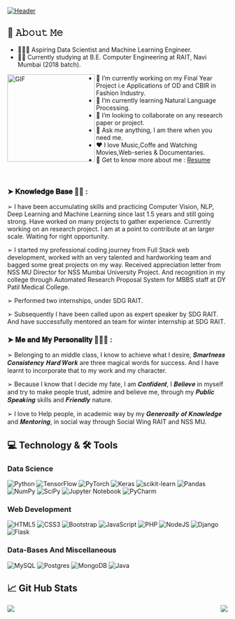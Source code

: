 
<!-- # Hello, Coders! <img src="https://raw.githubusercontent.com/MartinHeinz/MartinHeinz/master/wave.gif" width="30px"> -->

[![Header](https://github.com/Sahil-Chavan/Sahil-Chavan/blob/main/Github%20Banner%201%20(5).gif "Header")](https://some-url.dev/)
<!-- [![Top Langs](https://github-readme-stats.vercel.app/api/top-langs/?username=Sahil-Chavan&hide=jupyter%20notebook,html&theme=github_dark)](https://github.com/Sahil-Chavan/github-readme-stats)
![Anurag's GitHub stats](https://github-readme-stats.vercel.app/api?username=Sahil-Chavan&count_private=true&show_icons=true&theme=github_dark&hide=contribs,prs)
 -->

<!-- <a href="https://github.com/anuraghazra/github-readme-stats">
  <img align="right" src="https://github-readme-stats.vercel.app/api/top-langs/?username=Sahil-Chavan&hide=jupyter%20notebook,html&theme=github_dark" />
  </a>
  <a>
  <img align="left" src="https://github-readme-stats.vercel.app/api?username=Sahil-Chavan&count_private=true&show_icons=true&theme=github_dark&hide=contribs,prs" />
</a> -->

## 📖 𝙰𝚋𝚘𝚞𝚝 𝙼𝚎
- 👨🏼‍💻 Aspiring Data Scientist and Machine Learning Engineer.
- 👨‍🎓 Currently studying at B.E. Computer Engineering at RAIT, Navi Mumbai (2018 batch).



<!-- <img alt="GIF" src="https://media0.giphy.com/media/VTtANKl0beDFQRLDTh/giphy.gif?cid=ecf05e4795mlpusrqd1hn5ufa3urg1a7spdwdl85tt5b3tnm&rid=giphy.gif&ct=g" align="left" width="200" height="200" /> -->
<!-- <img alt="GIF" src="https://media.giphy.com/media/USV0ym3bVWQJJmNu3N/giphy.gif" align="left" width="200" height="200" /> -->
<img alt="GIF" src="https://c.tenor.com/_DOBjnGspYAAAAAC/code-coding.gif" align="left" width="200" height="200" />

<!-- - 🔭 I’m currently working on [ML-ProjectKart](https://github.com/prathimacode-hub/ML-ProjectKart) and [Hands on ML Basic to Advance](https://github.com/Niketkumardheeryan/Hands-on-ML-Basic-to-Advance-) as a part of LGM-SoC. -->
<!-- - 🤔 I’m looking for help to crack [Google Summer of Code]() and [MLH fellowship](). -->
 - 🔭 I’m currently working on my Final Year Project i.e Applications of OD and CBIR in Fashion Industry.
- 🌱 I’m currently learning Natural Language Processing. 
- 👯 I’m looking to collaborate on any research paper or project.
- 💬 Ask me anything, I am there when you need me.
- ❤️ I love Music,Coffe and Watching Movies,Web-series & Documentaries. 
- 📝 Get to know more about me : [Resume](https://drive.google.com/file/d/1ZjFT1YDB4nGwyF-Wn5IikzhQrvkONq0e/view?usp=sharing)

<br>

### ➤ 𝐊𝐧𝐨𝐰𝐥𝐞𝐝𝐠𝐞 𝐁𝐚𝐬𝐞 👨‍🏫 :
 ➢ I have been accumulating skills and practicing Computer Vision, NLP, Deep Learning and Machine Learning since last 1.5 years and still going strong.
Have worked on many projects to gather experience. Currently working on an research project. I am at a point to contribute at an larger scale. Waiting for right opportunity.

 ➢ I started my professional coding journey from Full Stack web development, worked with an very talented and hardworking team and bagged some great projects on my way. 
Received appreciation letter from NSS MU Director for NSS Mumbai University Project. And recognition in my college through Automated Research Proposal System for MBBS staff at DY Patil Medical College.

 ➢ Performed two internships, under SDG RAIT.
 
 ➢ Subsequently I have been called upon as expert speaker by SDG RAIT. And have successfully mentored an team for winter internship at SDG RAIT.


### ➤ 𝐌𝐞 𝐚𝐧𝐝 𝐌𝐲 𝐏𝐞𝐫𝐬𝐨𝐧𝐚𝐥𝐢𝐭𝐲 🧑🏽‍🦲 :
 ➢ Belonging to an middle class, I know to achieve what I desire, 𝑺𝒎𝒂𝒓𝒕𝒏𝒆𝒔𝒔 𝑪𝒐𝒏𝒔𝒊𝒔𝒕𝒆𝒏𝒄𝒚 𝑯𝒂𝒓𝒅 𝑾𝒐𝒓𝒌 are three magical words for success. And I have learnt to incorporate that to my work and my character.
 
➢ Because I know that I decide my fate, I am 𝑪𝒐𝒏𝒇𝒊𝒅𝒆𝒏𝒕, I 𝑩𝒆𝒍𝒊𝒆𝒗𝒆 in myself and try to make people trust, admire and believe me, through my 𝑷𝒖𝒃𝒍𝒊𝒄 𝑺𝒑𝒆𝒂𝒌𝒊𝒏𝒈 skills and 𝑭𝒓𝒊𝒆𝒏𝒅𝒍𝒚 nature.

➢ I love to Help people, in academic way by my 𝑮𝒆𝒏𝒆𝒓𝒐𝒔𝒊𝒕𝒚 𝒐𝒇 𝑲𝒏𝒐𝒘𝒍𝒆𝒅𝒈𝒆 and 𝑴𝒆𝒏𝒕𝒐𝒓𝒊𝒏𝒈, in social way through Social Wing RAIT and NSS MU.

## 💻 Technology & 🛠️ Tools
  ### Data Science
  ![Python](https://img.shields.io/badge/python-3670A0?style=for-the-badge&logo=python&logoColor=ffdd54)
  ![TensorFlow](https://img.shields.io/badge/TensorFlow-%23FF6F00.svg?style=for-the-badge&logo=TensorFlow&logoColor=white)
  ![PyTorch](https://img.shields.io/badge/PyTorch-%23EE4C2C.svg?style=for-the-badge&logo=PyTorch&logoColor=white)
  ![Keras](https://img.shields.io/badge/Keras-%23D00000.svg?style=for-the-badge&logo=Keras&logoColor=white)
  ![scikit-learn](https://img.shields.io/badge/scikit--learn-%23F7931E.svg?style=for-the-badge&logo=scikit-learn&logoColor=white)
  ![Pandas](https://img.shields.io/badge/pandas-%23150458.svg?style=for-the-badge&logo=pandas&logoColor=white)
  ![NumPy](https://img.shields.io/badge/numpy-%23013243.svg?style=for-the-badge&logo=numpy&logoColor=white)
  ![SciPy](https://img.shields.io/badge/SciPy-%230C55A5.svg?style=for-the-badge&logo=scipy&logoColor=%white)
  ![Jupyter Notebook](https://img.shields.io/badge/jupyter-%23FA0F00.svg?style=for-the-badge&logo=jupyter&logoColor=white)
  ![PyCharm](https://img.shields.io/badge/pycharm-143?style=for-the-badge&logo=pycharm&logoColor=black&color=black&labelColor=green)
  
  ### Web Development
  ![HTML5](https://img.shields.io/badge/html5-%23E34F26.svg?style=for-the-badge&logo=html5&logoColor=white)
  ![CSS3](https://img.shields.io/badge/css3-%231572B6.svg?style=for-the-badge&logo=css3&logoColor=white)
  ![Bootstrap](https://img.shields.io/badge/bootstrap-%23563D7C.svg?style=for-the-badge&logo=bootstrap&logoColor=white)
  ![JavaScript](https://img.shields.io/badge/javascript-%23323330.svg?style=for-the-badge&logo=javascript&logoColor=%23F7DF1E)
  ![PHP](https://img.shields.io/badge/php-%23777BB4.svg?style=for-the-badge&logo=php&logoColor=white)
  ![NodeJS](https://img.shields.io/badge/node.js-6DA55F?style=for-the-badge&logo=node.js&logoColor=white)
  ![Django](https://img.shields.io/badge/django-%23092E20.svg?style=for-the-badge&logo=django&logoColor=white)
  ![Flask](https://img.shields.io/badge/flask-%23000.svg?style=for-the-badge&logo=flask&logoColor=white)
  
  ### Data-Bases And Miscellaneous
  ![MySQL](https://img.shields.io/badge/mysql-%2300f.svg?style=for-the-badge&logo=mysql&logoColor=white)
  ![Postgres](https://img.shields.io/badge/postgres-%23316192.svg?style=for-the-badge&logo=postgresql&logoColor=white)
  ![MongoDB](https://img.shields.io/badge/MongoDB-%234ea94b.svg?style=for-the-badge&logo=mongodb&logoColor=white)
  ![Java](https://img.shields.io/badge/java-%23ED8B00.svg?style=for-the-badge&logo=java&logoColor=white)
  
## 📈 Git Hub Stats
<a href="https://github.com/anuraghazra/github-readme-stats">
  <img align="right" src="https://github-readme-stats.vercel.app/api/top-langs/?username=Sahil-Chavan&hide=jupyter%20notebook,html&theme=github_dark" />
  </a>
  <a>
  <img align="left" src="https://github-readme-stats.vercel.app/api?username=Sahil-Chavan&count_private=true&show_icons=true&theme=github_dark&hide=contribs,prs" />
</a>



<!-- <h3 align="center">Aspiring Data Scientist and Machine Learning Engineer</h3>

<p align="left"> <img src="https://komarev.com/ghpvc/?username=sahil-chavan&label=Profile%20views&color=0e75b6&style=flat" alt="sahil-chavan" /> </p>

- 🔭 I’m currently working on **Applications of OD and CBIR on Fashion Industry**

- 📄 Know more about me [https://www.linkedin.com/in/sahil-chavan/](https://www.linkedin.com/in/sahil-chavan/)

- 📫 How to reach me **sahiledupor@gmail.com** -->

<!-- <h3 align="left">Connect with me:</h3>
<p align="left">
<a href="https://twitter.com/sahilschavan" target="blank"><img align="center" src="https://raw.githubusercontent.com/rahuldkjain/github-profile-readme-generator/master/src/images/icons/Social/twitter.svg" alt="sahilschavan" height="30" width="40" /></a>
<a href="https://linkedin.com/in/https://www.linkedin.com/in/sahil-chavan/" target="blank"><img align="center" src="https://raw.githubusercontent.com/rahuldkjain/github-profile-readme-generator/master/src/images/icons/Social/linked-in-alt.svg" alt="https://www.linkedin.com/in/sahil-chavan/" height="30" width="40" /></a>
<a href="https://instagram.com/https://www.instagram.com/s_a_h_i_l_s_c/" target="blank"><img align="center" src="https://raw.githubusercontent.com/rahuldkjain/github-profile-readme-generator/master/src/images/icons/Social/instagram.svg" alt="https://www.instagram.com/s_a_h_i_l_s_c/" height="30" width="40" /></a>
</p>

<h3 align="left">Languages and Tools:</h3>
<p align="left"> <a href="https://getbootstrap.com" target="_blank" rel="noreferrer"> <img src="https://raw.githubusercontent.com/devicons/devicon/master/icons/bootstrap/bootstrap-plain-wordmark.svg" alt="bootstrap" width="40" height="40"/> </a> <a href="https://www.w3schools.com/css/" target="_blank" rel="noreferrer"> <img src="https://raw.githubusercontent.com/devicons/devicon/master/icons/css3/css3-original-wordmark.svg" alt="css3" width="40" height="40"/> </a> <a href="https://www.djangoproject.com/" target="_blank" rel="noreferrer"> <img src="https://raw.githubusercontent.com/devicons/devicon/master/icons/django/django-original.svg" alt="django" width="40" height="40"/> </a> <a href="https://expressjs.com" target="_blank" rel="noreferrer"> <img src="https://raw.githubusercontent.com/devicons/devicon/master/icons/express/express-original-wordmark.svg" alt="express" width="40" height="40"/> </a> <a href="https://flask.palletsprojects.com/" target="_blank" rel="noreferrer"> <img src="https://www.vectorlogo.zone/logos/pocoo_flask/pocoo_flask-icon.svg" alt="flask" width="40" height="40"/> </a> <a href="https://www.w3.org/html/" target="_blank" rel="noreferrer"> <img src="https://raw.githubusercontent.com/devicons/devicon/master/icons/html5/html5-original-wordmark.svg" alt="html5" width="40" height="40"/> </a> <a href="https://www.java.com" target="_blank" rel="noreferrer"> <img src="https://raw.githubusercontent.com/devicons/devicon/master/icons/java/java-original.svg" alt="java" width="40" height="40"/> </a> <a href="https://developer.mozilla.org/en-US/docs/Web/JavaScript" target="_blank" rel="noreferrer"> <img src="https://raw.githubusercontent.com/devicons/devicon/master/icons/javascript/javascript-original.svg" alt="javascript" width="40" height="40"/> </a> <a href="https://materializecss.com/" target="_blank" rel="noreferrer"> <img src="https://raw.githubusercontent.com/prplx/svg-logos/5585531d45d294869c4eaab4d7cf2e9c167710a9/svg/materialize.svg" alt="materialize" width="40" height="40"/> </a> <a href="https://www.mongodb.com/" target="_blank" rel="noreferrer"> <img src="https://raw.githubusercontent.com/devicons/devicon/master/icons/mongodb/mongodb-original-wordmark.svg" alt="mongodb" width="40" height="40"/> </a> <a href="https://www.mysql.com/" target="_blank" rel="noreferrer"> <img src="https://raw.githubusercontent.com/devicons/devicon/master/icons/mysql/mysql-original-wordmark.svg" alt="mysql" width="40" height="40"/> </a> <a href="https://nodejs.org" target="_blank" rel="noreferrer"> <img src="https://raw.githubusercontent.com/devicons/devicon/master/icons/nodejs/nodejs-original-wordmark.svg" alt="nodejs" width="40" height="40"/> </a> <a href="https://opencv.org/" target="_blank" rel="noreferrer"> <img src="https://www.vectorlogo.zone/logos/opencv/opencv-icon.svg" alt="opencv" width="40" height="40"/> </a> <a href="https://pandas.pydata.org/" target="_blank" rel="noreferrer"> <img src="https://raw.githubusercontent.com/devicons/devicon/2ae2a900d2f041da66e950e4d48052658d850630/icons/pandas/pandas-original.svg" alt="pandas" width="40" height="40"/> </a> <a href="https://www.postgresql.org" target="_blank" rel="noreferrer"> <img src="https://raw.githubusercontent.com/devicons/devicon/master/icons/postgresql/postgresql-original-wordmark.svg" alt="postgresql" width="40" height="40"/> </a> <a href="https://www.python.org" target="_blank" rel="noreferrer"> <img src="https://raw.githubusercontent.com/devicons/devicon/master/icons/python/python-original.svg" alt="python" width="40" height="40"/> </a> <a href="https://pytorch.org/" target="_blank" rel="noreferrer"> <img src="https://www.vectorlogo.zone/logos/pytorch/pytorch-icon.svg" alt="pytorch" width="40" height="40"/> </a> <a href="https://scikit-learn.org/" target="_blank" rel="noreferrer"> <img src="https://upload.wikimedia.org/wikipedia/commons/0/05/Scikit_learn_logo_small.svg" alt="scikit_learn" width="40" height="40"/> </a> <a href="https://seaborn.pydata.org/" target="_blank" rel="noreferrer"> <img src="https://seaborn.pydata.org/_images/logo-mark-lightbg.svg" alt="seaborn" width="40" height="40"/> </a> <a href="https://www.tensorflow.org" target="_blank" rel="noreferrer"> <img src="https://www.vectorlogo.zone/logos/tensorflow/tensorflow-icon.svg" alt="tensorflow" width="40" height="40"/> </a> </p> -->

<!-- <p><img align="center" src="https://github-readme-stats.vercel.app/api/top-langs?username=sahil-chavan&show_icons=true&locale=en&layout=compact" alt="sahil-chavan" /></p> -->




<!--
**Sahil-Chavan/Sahil-Chavan** is a ✨ _special_ ✨ repository because its `README.md` (this file) appears on your GitHub profile.

Here are some ideas to get you started:

- 🔭 I’m currently working on ...
- 🌱 I’m currently learning ...
- 👯 I’m looking to collaborate on ...
- 🤔 I’m looking for help with ...
- 💬 Ask me about ...
- 📫 How to reach me: ...
- 😄 Pronouns: ...
- ⚡ Fun fact: ...
-->
